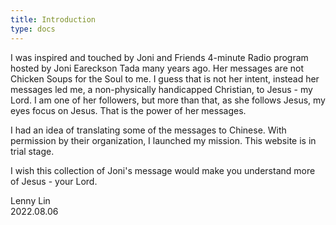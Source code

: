 ```yaml
---
title: Introduction
type: docs
---
```


I was inspired and touched by Joni and Friends 4-minute Radio program hosted by Joni Eareckson Tada many years ago.  Her messages are not Chicken Soups for the Soul to me.  I guess that is not her intent, instead her messages led me, a non-physically handicapped Christian, to Jesus - my Lord.  I am one of her followers, but more than that, as she follows Jesus, my eyes focus on Jesus.  That is the power of her messages.

I had an idea of translating some of the messages to Chinese.  With permission by their organization, I launched my mission.  This website is in trial stage.  

I wish this collection of Joni's message would make you understand more of Jesus - your Lord.

Lenny Lin  
2022.08.06